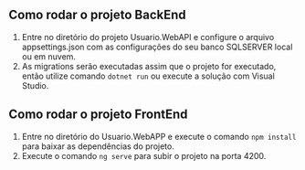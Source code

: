 
 ## Como rodar o projeto BackEnd
 1. Entre no diretório do projeto Usuario.WebAPI e configure o arquivo appsettings.json com as configurações do seu banco SQLSERVER local ou em nuvem.
 2. As migrations serão executadas assim que o projeto for executado, então utilize comando `dotnet run` ou execute a solução com Visual Studio.
 
  ## Como rodar o projeto FrontEnd
 1. Entre no diretório do Usuario.WebAPP e execute o comando `npm install` para baixar as dependências do projeto.
 2. Execute o comando `ng serve` para subir o projeto na porta 4200.
